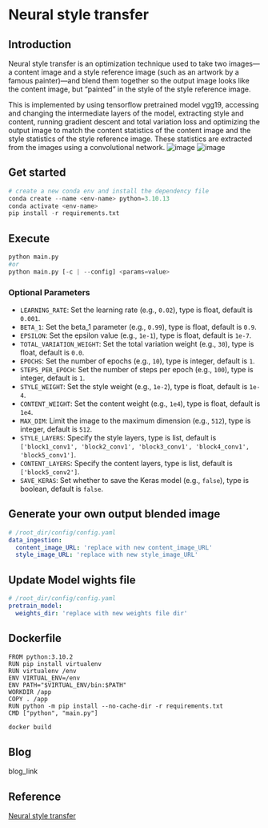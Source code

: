 # Neural style transfer 

## Introduction
Neural style transfer is an optimization technique used to take two images—a content image and a style reference image (such as an artwork by a famous painter)—and blend them together so the output image looks like the content image, but “painted” in the style of the style reference image.

This is implemented by using tensorflow pretrained model vgg19, accessing and changing the intermediate layers of the model, extracting style and content, running gradient descent and total variation loss and optimizing the output image to match the content statistics of the content image and the style statistics of the style reference image. These statistics are extracted from the images using a convolutional network.
![image](https://github.com/user-attachments/assets/229e96b6-7b19-4d84-8c8a-1e6bf9647189)
![image](https://github.com/user-attachments/assets/817601ab-a00f-47e7-8a4e-fb6ba69b42e8)


## Get started

```python
# create a new conda env and install the dependency file
conda create --name <env-name> python=3.10.13
conda activate <env-name>
pip install -r requirements.txt
```

## Execute
```python
python main.py
#or
python main.py [-c | --config] <params=value>
```
### Optional Parameters

- `LEARNING_RATE`: Set the learning rate (e.g., `0.02`), type is float, default is `0.001`.
- `BETA_1`: Set the beta_1 parameter (e.g., `0.99`), type is float, default is `0.9`.
- `EPSILON`: Set the epsilon value (e.g., `1e-1`), type is float, default is `1e-7`.
- `TOTAL_VARIATION_WEIGHT`: Set the total variation weight (e.g., `30`), type is float, default is `0.0`.
- `EPOCHS`: Set the number of epochs (e.g., `10`), type is integer, default is `1`.
- `STEPS_PER_EPOCH`: Set the number of steps per epoch (e.g., `100`), type is integer, default is `1`.
- `STYLE_WEIGHT`: Set the style weight (e.g., `1e-2`), type is float, default is `1e-4`.
- `CONTENT_WEIGHT`: Set the content weight (e.g., `1e4`), type is float, default is `1e4`.
- `MAX_DIM`: Limit the image to the maximum dimension (e.g., `512`), type is integer, default is `512`.
- `STYLE_LAYERS`: Specify the style layers, type is list, default is `['block1_conv1', 'block2_conv1', 'block3_conv1', 'block4_conv1', 'block5_conv1']`.
- `CONTENT_LAYERS`: Specify the content layers, type is list, default is `['block5_conv2']`.
- `SAVE_KERAS`: Set whether to save the Keras model (e.g., `false`), type is boolean, default is `false`.

## Generate your own output blended image
```yaml
# /root_dir/config/config.yaml
data_ingestion:
  content_image_URL: 'replace with new content_image_URL'
  style_image_URL: 'replace with new style_image_URL'
```

## Update Model wights file
```yaml
# /root_dir/config/config.yaml
pretrain_model:
  weights_dir: 'replace with new weights file dir'
```

## Dockerfile

```
FROM python:3.10.2
RUN pip install virtualenv
RUN virtualenv /env
ENV VIRTUAL_ENV=/env
ENV PATH="$VIRTUAL_ENV/bin:$PATH"
WORKDIR /app
COPY . /app
RUN python -m pip install --no-cache-dir -r requirements.txt
CMD ["python", "main.py"]
```

```bash
docker build
```

## Blog
blog_link

## Reference
[Neural style transfer](https://www.tensorflow.org/tutorials/generative/style_transfer#visualize_the_input)
